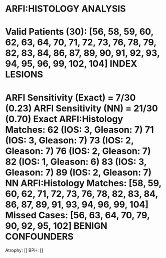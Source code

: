 ARFI:HISTOLOGY ANALYSIS
======================
Valid Patients (30): [56, 58, 59, 60, 62, 63, 64, 70, 71, 72, 73, 76, 78, 79, 82, 83, 84, 86, 87, 89, 90, 91, 92, 93, 94, 95, 96, 99, 102, 104]
INDEX LESIONS
=============
ARFI Sensitivity (Exact) = 7/30 (0.23)
ARFI Sensitivity (NN) = 21/30 (0.70)
Exact ARFI:Histology Matches:
62 (IOS: 3, Gleason: 7)
71 (IOS: 3, Gleason: 7)
73 (IOS: 2, Gleason: 7)
76 (IOS: 2, Gleason: 7)
82 (IOS: 1, Gleason: 6)
83 (IOS: 3, Gleason: 7)
89 (IOS: 2, Gleason: 7)
NN ARFI:Histology Matches: [58, 59, 60, 62, 71, 72, 73, 76, 78, 82, 83, 84, 86, 87, 89, 91, 93, 94, 96, 99, 104]
Missed Cases: [56, 63, 64, 70, 79, 90, 92, 95, 102]
BENIGN CONFOUNDERS
==================
Atrophy: []
BPH: []
